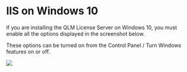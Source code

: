 # IIS on Windows 10

If you are installing the QLM License Server on Windows 10, you must enable all the options displayed in the screenshot below.

These options can be turned on from the Control Panel / Turn Windows features on or off.

![](https://support.soraco.co/hc/article\_attachments/115018540963/mceclip0.png)
